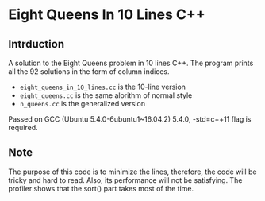 Eight Queens In 10 Lines C++
============================

Intrduction
-----------
A solution to the Eight Queens problem in 10 lines C++.
The program prints all the 92 solutions in the form of column indices.

- `eight_queens_in_10_lines.cc` is the 10-line version
- `eight_queens.cc` is the same alorithm of normal style
- `n_queens.cc` is the generalized version

Passed on GCC (Ubuntu 5.4.0-6ubuntu1~16.04.2) 5.4.0, -std=c++11 flag is required.

Note
----
The purpose of this code is to minimize the lines, therefore,
the code will be tricky and hard to read.
Also, its performance will not be satisfying.
The profiler shows that the sort() part takes most of the time.
